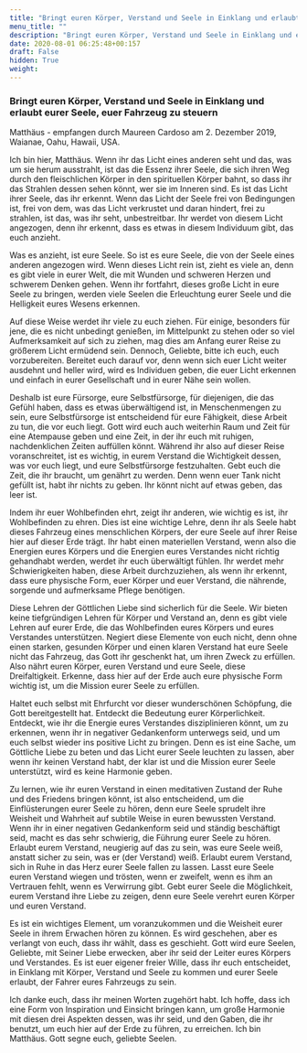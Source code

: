 ```yaml
---
title: "Bringt euren Körper, Verstand und Seele in Einklang und erlaubt eurer Seele, euer Fahrzeug zu steuern"
menu_title: ""
description: "Bringt euren Körper, Verstand und Seele in Einklang und erlaubt eurer Seele, euer Fahrzeug zu steuern"
date: 2020-08-01 06:25:48+00:157
draft: False
hidden: True
weight:
---
```

### Bringt euren Körper, Verstand und Seele in Einklang und erlaubt eurer Seele, euer Fahrzeug zu steuern

Matthäus - empfangen durch Maureen Cardoso am 2. Dezember 2019, Waianae, Oahu, Hawaii, USA.

Ich bin hier, Matthäus. Wenn ihr das Licht eines anderen seht und das, was um sie herum ausstrahlt, ist das die Essenz ihrer Seele, die sich ihren Weg durch den fleischlichen Körper in den spirituellen Körper bahnt, so dass ihr das Strahlen dessen sehen könnt, wer sie im Inneren sind. Es ist das Licht ihrer Seele, das ihr erkennt. Wenn das Licht der Seele frei von Bedingungen ist, frei von dem, was das Licht verkrustet und daran hindert, frei zu strahlen, ist das, was ihr seht, unbestreitbar. Ihr werdet von diesem Licht angezogen, denn ihr erkennt, dass es etwas in diesem Individuum gibt, das euch anzieht.

Was es anzieht, ist eure Seele. So ist es eure Seele, die von der Seele eines anderen angezogen wird. Wenn dieses Licht rein ist, zieht es viele an, denn es gibt viele in eurer Welt, die mit Wunden und schweren Herzen und schwerem Denken gehen. Wenn ihr fortfahrt, dieses große Licht in eure Seele zu bringen, werden viele Seelen die Erleuchtung eurer Seele und die Helligkeit eures Wesens erkennen.

Auf diese Weise werdet ihr viele zu euch ziehen. Für einige, besonders für jene, die es nicht unbedingt genießen, im Mittelpunkt zu stehen oder so viel Aufmerksamkeit auf sich zu ziehen, mag dies am Anfang eurer Reise zu größerem Licht ermüdend sein. Dennoch, Geliebte, bitte ich euch, euch vorzubereiten. Bereitet euch darauf vor, denn wenn sich euer Licht weiter ausdehnt und heller wird, wird es Individuen geben, die euer Licht erkennen und einfach in eurer Gesellschaft und in eurer Nähe sein wollen.

Deshalb ist eure Fürsorge, eure Selbstfürsorge, für diejenigen, die das Gefühl haben, dass es etwas überwältigend ist, in Menschenmengen zu sein, eure Selbstfürsorge ist entscheidend für eure Fähigkeit, diese Arbeit zu tun, die vor euch liegt. Gott wird euch auch weiterhin Raum und Zeit für eine Atempause geben und eine Zeit, in der ihr euch mit ruhigen, nachdenklichen Zeiten auffüllen könnt. Während ihr also auf dieser Reise voranschreitet, ist es wichtig, in eurem Verstand die Wichtigkeit dessen, was vor euch liegt, und eure Selbstfürsorge festzuhalten. Gebt euch die Zeit, die ihr braucht, um genährt zu werden. Denn wenn euer Tank nicht gefüllt ist, habt ihr nichts zu geben. Ihr könnt nicht auf etwas geben, das leer ist.

Indem ihr euer Wohlbefinden ehrt, zeigt ihr anderen, wie wichtig es ist, ihr Wohlbefinden zu ehren. Dies ist eine wichtige Lehre, denn ihr als Seele habt dieses Fahrzeug eines menschlichen Körpers, der eure Seele auf ihrer Reise hier auf dieser Erde trägt. Ihr habt einen materiellen Verstand, wenn also die Energien eures Körpers und die Energien eures Verstandes nicht richtig gehandhabt werden, werdet ihr euch überwältigt fühlen. Ihr werdet mehr Schwierigkeiten haben, diese Arbeit durchzuziehen, als wenn ihr erkennt, dass eure physische Form, euer Körper und euer Verstand, die nährende, sorgende und aufmerksame Pflege benötigen.

Diese Lehren der Göttlichen Liebe sind sicherlich für die Seele. Wir bieten keine tiefgründigen Lehren für Körper und Verstand an, denn es gibt viele Lehren auf eurer Erde, die das Wohlbefinden eures Körpers und eures Verstandes unterstützen. Negiert diese Elemente von euch nicht, denn ohne einen starken, gesunden Körper und einen klaren Verstand hat eure Seele nicht das Fahrzeug, das Gott ihr geschenkt hat, um ihren Zweck zu erfüllen. Also nährt euren Körper, euren Verstand und eure Seele, diese Dreifaltigkeit. Erkenne, dass hier auf der Erde auch eure physische Form wichtig ist, um die Mission eurer Seele zu erfüllen.

Haltet euch selbst mit Ehrfurcht vor dieser wunderschönen Schöpfung, die Gott bereitgestellt hat. Entdeckt die Bedeutung eurer Körperlichkeit. Entdeckt, wie ihr die Energie eures Verstandes disziplinieren könnt, um zu erkennen, wenn ihr in negativer Gedankenform unterwegs seid, und um euch selbst wieder ins positive Licht zu bringen. Denn es ist eine Sache, um Göttliche Liebe zu beten und das Licht eurer Seele leuchten zu lassen, aber wenn ihr keinen Verstand habt, der klar ist und die Mission eurer Seele unterstützt, wird es keine Harmonie geben.

Zu lernen, wie ihr euren Verstand in einen meditativen Zustand der Ruhe und des Friedens bringen könnt, ist also entscheidend, um die Einflüsterungen eurer Seele zu hören, denn eure Seele sprudelt ihre Weisheit und Wahrheit auf subtile Weise in euren bewussten Verstand. Wenn ihr in einer negativen Gedankenform seid und ständig beschäftigt seid, macht es das sehr schwierig, die Führung eurer Seele zu hören. Erlaubt eurem Verstand, neugierig auf das zu sein, was eure Seele weiß, anstatt sicher zu sein, was er (der Verstand) weiß. Erlaubt eurem Verstand, sich in Ruhe in das Herz eurer Seele fallen zu lassen. Lasst eure Seele euren Verstand wiegen und trösten, wenn er zweifelt, wenn es ihm an Vertrauen fehlt, wenn es Verwirrung gibt. Gebt eurer Seele die Möglichkeit, eurem Verstand ihre Liebe zu zeigen, denn eure Seele verehrt euren Körper und euren Verstand.

Es ist ein wichtiges Element, um voranzukommen und die Weisheit eurer Seele in ihrem Erwachen hören zu können. Es wird geschehen, aber es verlangt von euch, dass ihr wählt, dass es geschieht. Gott wird eure Seelen, Geliebte, mit Seiner Liebe erwecken, aber ihr seid der Leiter eures Körpers und Verstandes. Es ist euer eigener freier Wille, dass ihr euch entscheidet, in Einklang mit Körper, Verstand und Seele zu kommen und eurer Seele erlaubt, der Fahrer eures Fahrzeugs zu sein.

Ich danke euch, dass ihr meinen Worten zugehört habt. Ich hoffe, dass ich eine Form von Inspiration und Einsicht bringen kann, um große Harmonie mit diesen drei Aspekten dessen, was ihr seid, und den Gaben, die ihr benutzt, um euch hier auf der Erde zu führen, zu erreichen. Ich bin Matthäus. Gott segne euch, geliebte Seelen.
